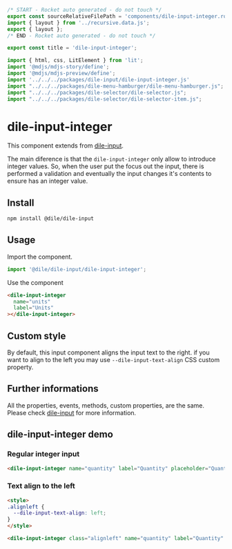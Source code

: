```js server
/* START - Rocket auto generated - do not touch */
export const sourceRelativeFilePath = 'components/dile-input-integer.rocket.md';
import { layout } from '../recursive.data.js';
export { layout };
/* END - Rocket auto generated - do not touch */

export const title = 'dile-input-integer';
```

```js script
import { html, css, LitElement } from 'lit'; 
import '@mdjs/mdjs-story/define';
import '@mdjs/mdjs-preview/define';
import '../../../packages/dile-input/dile-input-integer.js'
import "../../../packages/dile-menu-hamburger/dile-menu-hamburger.js";
import "../../../packages/dile-selector/dile-selector.js";
import "../../../packages/dile-selector/dile-selector-item.js";
```

# dile-input-integer

This component extends from [dile-input](/components/dile-input).

The main diference is that the ```dile-input-integer``` only allow to introduce integer values. So, when the user put the focus out the input, there is performed a validation and eventually the input changes it's contents to ensure has an integer value.

## Install

```bash
npm install @dile/dile-input
```

## Usage

Import the component.

```javascript
import '@dile/dile-input/dile-input-integer';
```

Use the component

```html
<dile-input-integer
  name="units"
  label="Units"
></dile-input-integer>
```

## Custom style

By default, this input component aligns the input text to the right. if you want to align to the left you may use ```--dile-input-text-align``` CSS custom property.

## Further informations

All the properties, events, methods, custom properties, are the same. Please check [dile-input](/components/dile-input) for more information.

## dile-input-integer demo

### Regular integer input

```html preview-story
<dile-input-integer name="quantity" label="Quantity" placeholder="Quantity"></dile-input-integer>
```

### Text align to the left

```html preview-story
<style>
.alignleft {
  --dile-input-text-align: left;
}
</style>

<dile-input-integer class="alignleft" name="quantity" label="Quantity" placeholder="Quantity"></dile-input-integer>
```